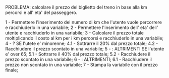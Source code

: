 PROBLEMA: calcolare il prezzo del biglietto del treno in base alla km percorsi e all' eta' del passeggero.

1 - Permettere l'inserimento del numero di km che l'utente vuole percorrere e racchiuderlo in una variabile;
2 - Permettere l'inserimento dell' eta' dell' utente e racchiuderlo in una variabile;
3 - Calcolare il prezzo totale moltiplicando il costo al km per i km percorsi e racchiuderlo in una variabile;
4 - ? SE l'utete e' minorenne;
    4.1 - Sottrarre il 20% dal prezzo totale;
    4.2 - Racchiudere il prezzo scontato in una variabile;
5 - : ALTRIMENTI SE l'utente e' over 65;
    5.1 - Sottrarre il 40% dal prezzo totale;
    5.2 - Racchiudere il prezzo scontato in una variabile;
6 - : ALTRIMENTI;
    6.1 - Racchiudere il prezzo non scontato in una variabile;
7 - Stampa la variabile con il prezzo finale;